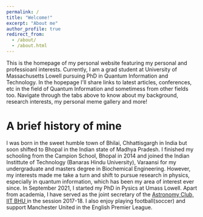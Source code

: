 ```yaml
---
permalink: /
title: "Welcome!"
excerpt: "About me"
author_profile: true
redirect_from: 
  - /about/
  - /about.html
---
```


This is the homepage of my personal website featuring my personal and professioanl interests. Currently, I am a grad student at University of Massachusetts Lowell pursuing PhD in Quantum Information and Technology. In the hopepage I'll share links to latest articles, conferences, etc in the field of Quantum Information and sometimess from other fields too. Navigate through the tabs above to know about my background, research interests, my personal meme gallery and more! 

A brief history of mine
======
I was born in the sweet humble town of Bhilai, Chhattisgargh in India but soon shifted to Bhopal in the Indian state of Madhya Pradesh. I finished my schooling from the Campion School, Bhopal in 2014 and joined the Indian Instittute of Technology (Banaras Hindu University), Varaansi for my undergraduate and masters degree in Biochemical Engineering. However, my interests made me take a turn and shift to pursue research in physics, especially in quantum information, which has been my area of interest ever since. In September 2021, I started my PhD in Pysics at Umass Lowell. Apart from academia, I have served as the joint secretary of the [Astronomy Club, IIT BHU ](https://astroiitbhu.in/) in the session 2017-18. I also enjoy playing football(soccer) and support Manchester United in the English Premier League. 
